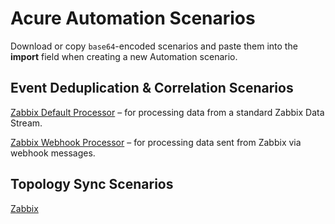 # Acure Automation Scenarios

Download or copy `base64`-encoded scenarios and paste them into the **import** field when creating a new Automation scenario.

## Event Deduplication & Correlation Scenarios

[Zabbix Default Processor](signals/Zabbix%20Default%20Signal%20Processor.txt) – for processing data from a standard Zabbix Data Stream.

[Zabbix Webhook Processor](signals/Zabbix%20Webhook%20Signal%20Processor.txt) – for processing data sent from Zabbix via webhook messages.

## Topology Sync Scenarios

[Zabbix](RSM/Zabbix%20Create%20Topology%20from%20Zabbix.txt)